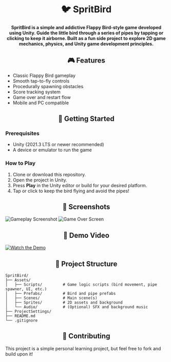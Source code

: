 <h1 align="center">🐦 SpritBird</h1>

<h4 align="center">
<b>SpritBird</b> is a simple and addictive <b>Flappy Bird-style game</b> developed using <b>Unity</b>. Guide the little bird through a series of pipes by tapping or clicking to keep it airborne. Built as a fun side project to explore 2D game mechanics, physics, and Unity game development principles.
</h4>


<h2 align="center">🎮 Features</h2>

* Classic Flappy Bird gameplay
* Smooth tap-to-fly controls
* Procedurally spawning obstacles
* Score tracking system
* Game over and restart flow
* Mobile and PC compatible

<h2 align="center">🚀 Getting Started</h2>

### Prerequisites

* Unity (2021.3 LTS or newer recommended)
* A device or emulator to run the game

### How to Play

1. Clone or download this repository.
2. Open the project in Unity.
3. Press **Play** in the Unity editor or build for your desired platform.
4. Tap or click to keep the bird flying and avoid the pipes!

<h2 align="center">📸 Screenshots</h2>


![Gameplay Screenshot](Assets/Screenshots/screenshot1.png)
![Game Over Screen](Assets/Screenshots/screenshot2.png)


<h2 align="center">🎥 Demo Video</h2>


[![Watch the Demo](https://img.youtube.com/vi/YOUR_VIDEO_ID/0.jpg)](https://www.youtube.com/watch?v=YOUR_VIDEO_ID)



<h2 align="center">📂 Project Structure</h2>

```
SpritBird/
├── Assets/
│   ├── Scripts/         # Game logic scripts (bird movement, pipe spawner, UI, etc.)
│   ├── Prefabs/         # Bird and pipe prefabs
│   ├── Scenes/          # Main scene(s)
│   ├── Sprites/         # 2D assets and background
│   └── Audio/           # (Optional) SFX and background music
├── ProjectSettings/
├── README.md
└── .gitignore
```


<h2 align="center">🙌 Contributing</h2>

This project is a simple personal learning project, but feel free to fork and build upon it!
